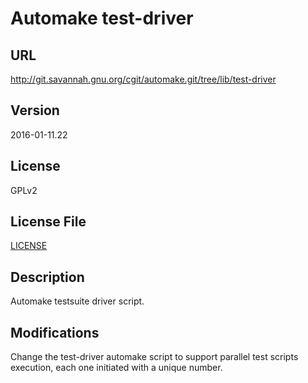# Automake test-driver

## URL

http://git.savannah.gnu.org/cgit/automake.git/tree/lib/test-driver

## Version

2016-01-11.22

## License

GPLv2

## License File

[LICENSE](https://www.gnu.org/licenses/)

## Description

Automake testsuite driver script.

## Modifications

Change the test-driver automake script to support
parallel test scripts execution, each one initiated
with a unique number.

